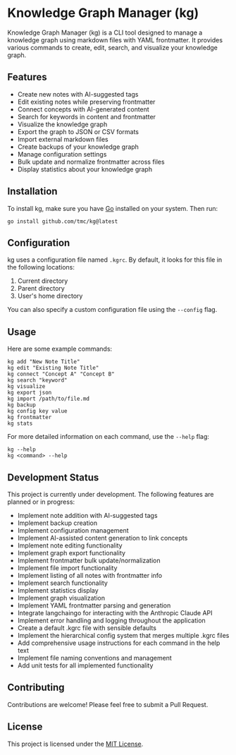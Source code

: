 # Knowledge Graph Manager (kg)

Knowledge Graph Manager (kg) is a CLI tool designed to manage a knowledge graph using markdown files with YAML frontmatter. It provides various commands to create, edit, search, and visualize your knowledge graph.

## Features

- Create new notes with AI-suggested tags
- Edit existing notes while preserving frontmatter
- Connect concepts with AI-generated content
- Search for keywords in content and frontmatter
- Visualize the knowledge graph
- Export the graph to JSON or CSV formats
- Import external markdown files
- Create backups of your knowledge graph
- Manage configuration settings
- Bulk update and normalize frontmatter across files
- Display statistics about your knowledge graph

## Installation

To install kg, make sure you have [Go](https://golang.org/dl/) installed on your system. Then run:

```shell
go install github.com/tmc/kg@latest
```

## Configuration

kg uses a configuration file named `.kgrc`. By default, it looks for this file in the following locations:

1. Current directory
2. Parent directory
3. User's home directory

You can also specify a custom configuration file using the `--config` flag.

## Usage

Here are some example commands:

```
kg add "New Note Title"
kg edit "Existing Note Title"
kg connect "Concept A" "Concept B"
kg search "keyword"
kg visualize
kg export json
kg import /path/to/file.md
kg backup
kg config key value
kg frontmatter
kg stats
```

For more detailed information on each command, use the `--help` flag:

```
kg --help
kg <command> --help
```

## Development Status

This project is currently under development. The following features are planned or in progress:

- Implement note addition with AI-suggested tags
- Implement backup creation
- Implement configuration management
- Implement AI-assisted content generation to link concepts
- Implement note editing functionality
- Implement graph export functionality
- Implement frontmatter bulk update/normalization
- Implement file import functionality
- Implement listing of all notes with frontmatter info
- Implement search functionality
- Implement statistics display
- Implement graph visualization
- Implement YAML frontmatter parsing and generation
- Integrate langchaingo for interacting with the Anthropic Claude API
- Implement error handling and logging throughout the application
- Create a default .kgrc file with sensible defaults
- Implement the hierarchical config system that merges multiple .kgrc files
- Add comprehensive usage instructions for each command in the help text
- Implement file naming conventions and management
- Add unit tests for all implemented functionality

## Contributing

Contributions are welcome! Please feel free to submit a Pull Request.

## License

This project is licensed under the [MIT License](LICENSE).
